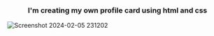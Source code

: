 <h3 align="center">I'm creating my own profile card using html and css</h3>

![Screenshot 2024-02-05 231202](https://github.com/heykeyme/projecthtmlcss/assets/149401136/634e826a-c1ca-4c2e-baf4-54ebb9fea89c)
